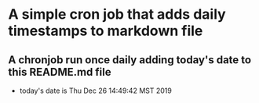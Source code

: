A simple cron job that adds daily timestamps to markdown file
============================================================
## A chronjob run once daily adding today's date to this README.md file
* today's date is Thu Dec 26 14:49:42 MST 2019
